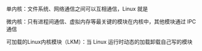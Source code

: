 单内核：文件系统、网络通信之间可以互相通信，Linux 就是

微内核：只有进程间通信、虚拟内存等最关键的模块在内核中，其他模块通过 IPC 通信

可加载的Linux内核模块（LKM）：当 Linux 运行时动态的加载卸载自己写的模块